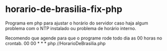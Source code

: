 # horario-de-brasilia-fix-php
Programa em php para ajustar o horário do servidor caso haja algum problema com o NTP instalado ou problema de horário interno.

Recomendo que agende para que o programe rode todo dia as 00 horas no crontab.
00 00 * * * php /<diretorio>/HorarioDeBrasilia.php
